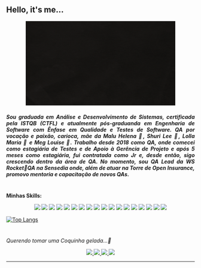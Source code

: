 ## Hello, it's me...
                            
 <p align="center">
  <img src="https://github.com/dani-cavalcanti/dani-cavalcanti/blob/master/Dani%20Cavalcanti.gif" width="400px"</img>
 
                                                                                                                                                             
<h5 align="justify"> Sou graduada em Análise e Desenvolvimento de Sistemas, certificada pela  ISTQB (CTFL) e atualmente pós-graduanda em Engenharia de Software com Ênfase em Qualidade e Testes de Software. QA por vocação e paixão, carioca, mãe da Malu Helena 🐶, Shuri Lee 🐶, Lolla Maria 🐶 e Meg Louise 🐶.
Trabalho desde 2018 como QA, onde comecei como estagiária de Testes e de Apoio à Gerência de Projeto e após 5 meses como estagiária, fui contratada como Jr e, desde então, sigo crescendo dentro da área de QA. 
No momento, sou QA Lead da WS Rocket🚀QA na Sensedia onde, além de atuar na Torre de Open Insurance, promovo mentoria e capacitação de novos QAs.

</h5>               

#        

**Minhas Skills:**

<p align="center">
<img src="https://img.shields.io/badge/C%23-239120?style=for-the-badge&logo=c-sharp&logoColor=white">
<img src="https://img.shields.io/badge/.NET-5C2D91?style=for-the-badge&logo=.net&logoColor=white">
<img src="https://camo.githubusercontent.com/9d07c04bdd98c662d5df9d4e1cc1de8446ffeaebca330feb161f1fb8e1188204/68747470733a2f2f696d672e736869656c64732e696f2f62616467652f4a6176615363726970742d4637444631453f7374796c653d666f722d7468652d6261646765266c6f676f3d6a617661736372697074266c6f676f436f6c6f723d626c61636b">
<img src="https://img.shields.io/badge/Node.js-43853D?style=for-the-badge&logo=node.js&logoColor=white">
<img src="https://img.shields.io/badge/Python-14354C?style=for-the-badge&logo=python&logoColor=white">
<img src="https://img.shields.io/badge/Java-ED8B00?style=for-the-badge&logo=java&logoColor=white">
<img src="https://img.shields.io/badge/PostgreSQL-316192?style=for-the-badge&logo=postgresql&logoColor=white">
<img src="https://img.shields.io/badge/MongoDB-4EA94B?style=for-the-badge&logo=mongodb&logoColor=white">
<img src="https://img.shields.io/badge/Git-E34F26?style=for-the-badge&logo=git&logoColor=white">
<img src="https://img.shields.io/badge/Docker-2496ED?style=for-the-badge&logo=docker&logoColor=white">
<img src="https://img.shields.io/badge/IntelliJ-4B0082?style=for-the-badge&logo=intellij&logoColor=white">
<img src="https://img.shields.io/badge/RobotFramework-40E0D0?style=for-the-badge&logo=robotframework&logoColor=white">
<img src="https://img.shields.io/badge/RestAssured-008B8B?style=for-the-badge&logo=restassured&logoColor=white">
<img src="https://img.shields.io/badge/Specflow-069829?style=for-the-badge&logo=specflow&logoColor=white">
<img src="https://img.shields.io/badge/Postman-FF660D?style=for-the-badge&logo=postman&logoColor=white">
<img src="https://img.shields.io/badge/Insomnia-8A2BE2?style=for-the-badge&logo=insomnia&logoColor=white">
<img src="https://img.shields.io/badge/AzureDevOps-836FFF?style=for-the-badge&logo=azuredevops&logoColor=white">
<img src="https://img.shields.io/badge/Gherkin-069829?style=for-the-badge&logo=gherkin&logoColor=white">
  
[![Top Langs](https://github-readme-stats.vercel.app/api/top-langs/?username=dani-cavalcanti&langs_count=8&layout=compact)](https://github.com/dani-cavalcanti/github-readme-stats)
                   
#
                   
*Querendo tomar uma Coquinha gelada...:cup_with_straw:*
                   
<p align="center">
<a href="https://www.instagram.com/qadanicavalcanti" alt="Instagram" target="_blank">
  <img src="https://img.shields.io/badge/-Instagram-DF0174?style=for-the-badge&labelColor=DF0174&logo=instagram&logoColor=white&link=https://www.instagram.com/qadanicavalcanti">
</a>
<a href=mailto:danicavalcanticoelho@gmail.com" alt="Gmail" target="_blank">
  <img src="https://img.shields.io/badge/Gmail-D14836?style=for-the-badge&logo=gmail&logoColor=white&link=mailto:danicavalcanticoelho@gmail.com">
</a>
<a href="https://www.linkedin.com/dani-cavalcanti-qa" alt="LinkedIn" target="_blank">
  <img src="https://img.shields.io/badge/LinkedIn-0077B5?style=for-the-badge&logo=linkedin&logoColor=white">
</a>        
<a href="https://medium.com/@danicavalcanticoelho" alt="Medium" target="_blank">
  <img src="https://img.shields.io/badge/Medium-12100E?style=for-the-badge&logo=medium&logoColor=white">
</a>      
</p>

***                                                                                                       
